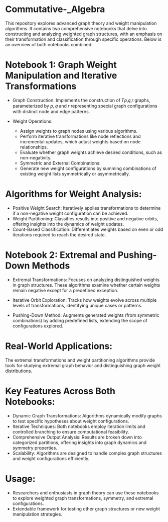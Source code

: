 # Commutative-_Algebra
This repository explores advanced graph theory and weight manipulation algorithms. It contains two comprehensive notebooks that delve into constructing and analyzing weighted graph structures, with an emphasis on their transformation and classification through specific operations. Below is an overview of both notebooks combined:

# Notebook 1: Graph Weight Manipulation and Iterative Transformations
- Graph Construction:
Implements the construction of 𝑇𝑝,𝑞,𝑟 graphs, parameterized by 𝑝, 𝑞 and 𝑟 representing special graph configurations with distinct node and edge patterns.

- Weight Operations:
  - Assign weights to graph nodes using various algorithms.
  - Perform iterative transformations like node reflections and incremental updates, which adjust weights based on node relationships.
  - Evaluate whether graph weights achieve desired conditions, such as non-negativity.
  - Symmetric and External Combinations:
  - Generate new weight configurations by summing combinations of existing weight lists symmetrically or asymmetrically.

# Algorithms for Weight Analysis:

- Positive Weight Search: Iteratively applies transformations to determine if a non-negative weight configuration can be achieved.
- Weight Partitioning: Classifies results into positive and negative orbits, offering insights into the dynamics of weight updates.
- Count-Based Classification: Differentiates weights based on even or odd iterations required to reach the desired state.

# Notebook 2: Extremal and Pushing-Down Methods
- Extremal Transformations:
Focuses on analyzing distinguished weights in graph structures. These algorithms examine whether certain weights remain negative except for a predefined exception.

- Iterative Orbit Exploration:
Tracks how weights evolve across multiple levels of transformations, identifying unique cases or patterns.

- Pushing-Down Method:
Augments generated weights (from symmetric combinations) by adding predefined lists, extending the scope of configurations explored.

# Real-World Applications:
The extremal transformations and weight partitioning algorithms provide tools for studying extremal graph behavior and distinguishing graph weight distributions.

# Key Features Across Both Notebooks:
- Dynamic Graph Transformations: Algorithms dynamically modify graphs to test specific hypotheses about weight configurations.
- Iterative Techniques: Both notebooks employ iteration limits and controlled branching to ensure computational feasibility.
- Comprehensive Output Analysis: Results are broken down into categorized partitions, offering insights into graph dynamics and symmetry properties.
- Scalability: Algorithms are designed to handle complex graph structures and weight configurations efficiently.
# Usage:
- Researchers and enthusiasts in graph theory can use these notebooks to explore weighted graph transformations, symmetry, and extremal configurations.
- Extendable framework for testing other graph structures or new weight manipulation strategies.





